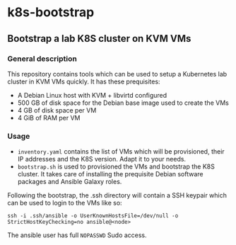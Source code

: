# k8s-bootstrap
## Bootstrap a lab K8S cluster on KVM VMs
### General description
This repository contains tools which can be used to setup a Kubernetes lab cluster in KVM VMs quickly.
It has these prequisites:

- A Debian Linux host with KVM + libvirtd configured
- 500 GB of disk space for the Debian base image used to create the VMs
- 4 GB of disk space per VM
- 4 GiB of RAM per VM

### Usage
- `inventory.yaml` contains the list of VMs which will be provisioned, their IP addresses and the K8S version. Adapt it to your needs.
- `bootstrap.sh` is used to provisioned the VMs and bootstrap the K8S cluster.
It takes care of installing the prequisite Debian software packages and Ansible Galaxy roles.

Following the bootstrap, the .ssh directory will contain a SSH keypair which can be used to login to the VMs like so:

```
ssh -i .ssh/ansible -o UserKnownHostsFile=/dev/null -o StrictHostKeyChecking=no ansible@<node>
```

The ansible user has full `NOPASSWD` Sudo access.
